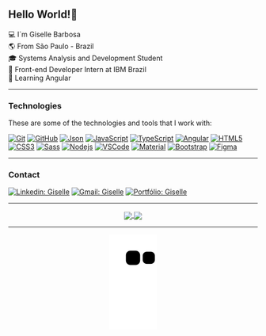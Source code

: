 ## Hello World!👋
  
  
:computer: I´m Giselle Barbosa  
:earth_americas: From São Paulo - Brazil  
:mortar_board: Systems Analysis and Development Student  
:briefcase: Front-end Developer Intern at IBM Brazil  
:seedling: Learning Angular  

____ 

### Technologies  

These are some of the technologies and tools that I work with:

<div> 

[![Git](https://img.shields.io/badge/-Git-black?style=flat-square&logo=git)](https://www.linkedin.com/in/gisellebarb/) 
[![GitHub](https://img.shields.io/badge/-GitHub-181717?style=flat-square&logo=github)](https://www.linkedin.com/in/gisellebarb/) 
[![Json](https://img.shields.io/badge/-JSON_Server-black?style=flat-square&logoColor=white)](https://www.linkedin.com/in/gisellebarb/) 
[![JavaScript](https://img.shields.io/badge/-JavaScript-black?style=flat-square&logo=javascript)](https://www.linkedin.com/in/gisellebarb/) 
[![TypeScript](https://img.shields.io/badge/-TypeScript-007ACC?style=flat-square&logo=typescript&logoColor=white)](https://www.linkedin.com/in/gisellebarb/) 
[![Angular](https://img.shields.io/badge/-Angular-DD0031?style=flat-square&logo=angular)](https://www.linkedin.com/in/gisellebarb/) 
[![HTML5](https://img.shields.io/badge/-HTML5-E34F26?style=flat-square&logo=html5&logoColor=white)](https://www.linkedin.com/in/gisellebarb/) 
[![CSS3](https://img.shields.io/badge/-CSS3-1572B6?style=flat-square&logo=css3)](https://www.linkedin.com/in/gisellebarb/) 
[![Sass](https://img.shields.io/badge/-Sass-CC6699?style=flat-square&logo=sass&logoColor=white)](https://www.linkedin.com/in/gisellebarb/) 
[![Nodejs](https://img.shields.io/badge/-Nodejs-339933?style=flat-square&logo=Node.js&logoColor=white)](https://www.linkedin.com/in/gisellebarb/) 
[![VSCode](https://img.shields.io/badge/-VSCode-007ACC?style=flat-square&logo=visual-studio-code&logoColor=white)](https://www.linkedin.com/in/gisellebarb/) 
[![Material](https://img.shields.io/badge/-Angular_Material-navy?style=flat-square&logoColor=white)](https://www.linkedin.com/in/gisellebarb/) 
[![Bootstrap](https://img.shields.io/badge/-Bootstrap-6610f2?style=flat-square&logo=bootstrap&logoColor=fff)](https://www.linkedin.com/in/gisellebarb/) 
[![Figma](https://img.shields.io/badge/-Figma-blueviolet?style=flat-square&logo=Figma&logoColor=white)](https://www.linkedin.com/in/gisellebarb/) 

 </div> 

____ 
 
 ### Contact

[![Linkedin: Giselle](https://img.shields.io/badge/-Linkedin-blue?style=flat-square&logo=Linkedin&logoColor=white&link=https://www.linkedin.com/in/gisellebarb/)](https://www.linkedin.com/in/gisellebarb/) 
[![Gmail: Giselle](https://img.shields.io/badge/Gmail-D14836?style=style=flat-square&logo=gmail&logoColor=white&link=mailto:giselle.barbosadev@gmail.com)](mailto:giselle.barbosadev@gmail.com)
[![Portfólio: Giselle](https://img.shields.io/badge/-Portfólio-critical?style=style=flat-square&logo=porfólio&logoColor=white&link=https://gisellebarbosa.github.io/portfolio/)](https://gisellebarbosa.github.io/portfolio/)

____

<div align="center" style="display: inline_block">
 <a href="https://github.com/GiselleBarbosa">
  <img align="center" height="165em" src="https://github-readme-stats.vercel.app/api?username=GiselleBarbosa&show_icons=true&theme=dracula&include_all_commits=true&count_private=true"/>
  <img align="center" height="165em" src="https://github-readme-stats.vercel.app/api/top-langs/?username=GiselleBarbosa&layout=compact&langs_count=7&theme=dracula"/></a>
</div> 
  
____
 
<div align="center"> 
  
 ![Snake animation](https://github.com/GiselleBarbosa/GiselleBarbosa/blob/output/github-contribution-grid-snake.svg)

<div> 
